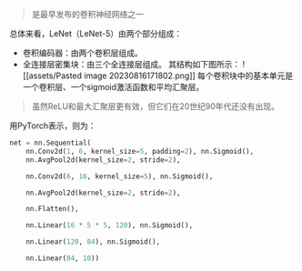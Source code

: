 > 是最早发布的卷积神经网络之一

总体来看，LeNet（LeNet-5）由两个部分组成：
- 卷积编码器：由两个卷积层组成。
- 全连接层密集块：由三个全连接层组成。
其结构如下图所示：
![[assets/Pasted image 20230816171802.png]]
每个卷积块中的基本单元是一个卷积层、一个sigmoid激活函数和平均汇聚层。
> 虽然ReLU和最大汇聚层更有效，但它们在20世纪90年代还没有出现。

用PyTorch表示，则为：
```python
net = nn.Sequential(
	nn.Conv2d(1, 6, kernel_size=5, padding=2), nn.Sigmoid(),
	nn.AvgPool2d(kernel_size=2, stride=2),

	nn.Conv2d(6, 16, kernel_size=5), nn.Sigmoid(),

	nn.AvgPool2d(kernel_size=2, stride=2),

	nn.Flatten(),

	nn.Linear(16 * 5 * 5, 120), nn.Sigmoid(),

	nn.Linear(120, 84), nn.Sigmoid(),

	nn.Linear(84, 10))
```